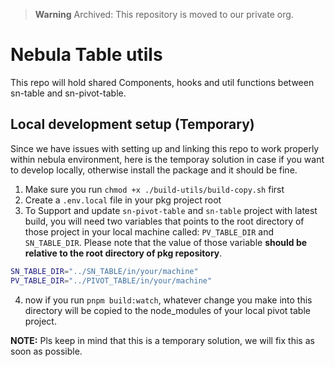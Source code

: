 > **Warning** Archived: This repository is moved to our private org.

# Nebula Table utils

This repo will hold shared Components, hooks and util functions between sn-table and sn-pivot-table.

## Local development setup (Temporary)

Since we have issues with setting up and linking this repo to work properly within nebula environment, here is the temporay solution in case if you want to develop locally, otherwise install the package and it should be fine.

1. Make sure you run `chmod +x ./build-utils/build-copy.sh` first
2. Create a `.env.local` file in your pkg project root
3. To Support and update `sn-pivot-table` and `sn-table` project with latest build, you will need two variables that points to the root directory of those project in your local machine called: `PV_TABLE_DIR` and `SN_TABLE_DIR`. Please note that the value of those variable **should be relative to the root directory of pkg repository**.

```bash
SN_TABLE_DIR="../SN_TABLE/in/your/machine"
PV_TABLE_DIR="../PIVOT_TABLE/in/your/machine"
```

4. now if you run `pnpm build:watch`, whatever change you make into this directory will be copied to the node_modules of your local pivot table project.

**NOTE:** Pls keep in mind that this is a temporary solution, we will fix this as soon as possible.
